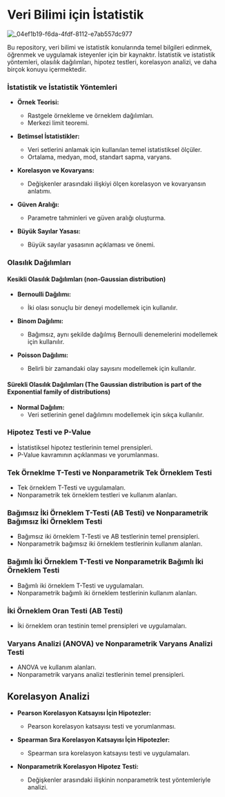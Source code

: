 
# Veri Bilimi için İstatistik
![_04ef1b19-f6da-4fdf-8112-e7ab557dc977](https://github.com/arukemre/Veri-bilimi-istatistik/assets/64266044/061a6df1-1ce1-42a0-8b1f-31a08bbe5220)


Bu repository, veri bilimi ve istatistik konularında temel bilgileri edinmek, öğrenmek ve uygulamak isteyenler için bir kaynaktır. İstatistik ve istatistik yöntemleri, olasılık dağılımları, hipotez testleri, korelasyon analizi, ve daha birçok konuyu içermektedir.

### İstatistik ve İstatistik Yöntemleri

- **Örnek Teorisi:**
  - Rastgele örnekleme ve örneklem dağılımları.
  - Merkezi limit teoremi.

- **Betimsel İstatistikler:**
  - Veri setlerini anlamak için kullanılan temel istatistiksel ölçüler.
  - Ortalama, medyan, mod, standart sapma, varyans.

- **Korelasyon ve Kovaryans:**
  - Değişkenler arasındaki ilişkiyi ölçen korelasyon ve kovaryansın anlatımı.

- **Güven Aralığı:**
  - Parametre tahminleri ve güven aralığı oluşturma.

- **Büyük Sayılar Yasası:**
  - Büyük sayılar yasasının açıklaması ve önemi.

### Olasılık Dağılımları

#### Kesikli Olasılık Dağılımları (non-Gaussian distribution)

- **Bernoulli Dağılımı:**
  - İki olası sonuçlu bir deneyi modellemek için kullanılır.

- **Binom Dağılımı:**
  - Bağımsız, aynı şekilde dağılmış Bernoulli denemelerini modellemek için kullanılır.

- **Poisson Dağılımı:**
  - Belirli bir zamandaki olay sayısını modellemek için kullanılır.

#### Sürekli Olasılık Dağılımları (The Gaussian distribution is part of the Exponential family of distributions)

- **Normal Dağılım:**
  - Veri setlerinin genel dağılımını modellemek için sıkça kullanılır.

### Hipotez Testi ve P-Value

- İstatistiksel hipotez testlerinin temel prensipleri.
- P-Value kavramının açıklanması ve yorumlanması.

### Tek Örneklme T-Testi ve Nonparametrik Tek Örneklem Testi

- Tek örneklem T-Testi ve uygulamaları.
- Nonparametrik tek örneklem testleri ve kullanım alanları.

### Bağımsız İki Örneklem T-Testi (AB Testi) ve Nonparametrik Bağımsız İki Örneklem Testi

- Bağımsız iki örneklem T-Testi ve AB testlerinin temel prensipleri.
- Nonparametrik bağımsız iki örneklem testlerinin kullanım alanları.

### Bağımlı İki Örneklem T-Testi ve Nonparametrik Bağımlı İki Örneklem Testi

- Bağımlı iki örneklem T-Testi ve uygulamaları.
- Nonparametrik bağımlı iki örneklem testlerinin kullanım alanları.

### İki Örneklem Oran Testi (AB Testi)

- İki örneklem oran testinin temel prensipleri ve uygulamaları.

### Varyans Analizi (ANOVA) ve Nonparametrik Varyans Analizi Testi

- ANOVA ve kullanım alanları.
- Nonparametrik varyans analizi testlerinin temel prensipleri.

## Korelasyon Analizi

- **Pearson Korelasyon Katsayısı İçin Hipotezler:**
  - Pearson korelasyon katsayısı testi ve yorumlanması.

- **Spearman Sıra Korelasyon Katsayısı İçin Hipotezler:**
  - Spearman sıra korelasyon katsayısı testi ve uygulamaları.

- **Nonparametrik Korelasyon Hipotez Testi:**
  - Değişkenler arasındaki ilişkinin nonparametrik test yöntemleriyle analizi.

